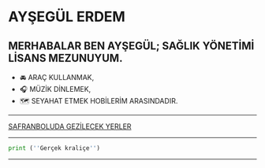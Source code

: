 # AYŞEGÜL ERDEM
**MERHABALAR BEN AYŞEGÜL; SAĞLIK YÖNETİMİ LİSANS MEZUNUYUM.**
---
- 🚘 ARAÇ KULLANMAK,
- 🎧 MÜZİK DİNLEMEK,
- 🗺️ SEYAHAT ETMEK HOBİLERİM ARASINDADIR.
---
 [SAFRANBOLUDA GEZİLECEK YERLER](https://www.google.com/search?q=safranbolu+gezilecek+yerler&sca_esv=4da7261d6af0beeb&source=hp&ei=uChlaJfPBamOxc8PipmS8AI&iflsig=AOw8s4IAAAAAaGU2yITCkFYBkmgb7z8wpDOYZ6obVzov&oq=safranbolu&gs_lp=Egdnd3Mtd2l6IgpzYWZyYW5ib2x1KgIIATIIEC4YgAQYsQMyCBAAGIAEGLEDMgUQABiABDIOEC4YgAQYsQMYxwEYrwEyBRAAGIAEMgUQABiABDIFEAAYgAQyCBAAGIAEGLEDMgUQABiABDIOEC4YgAQYxwEYjgUYrwFIpmJQyChY0k9wAngAkAEAmAGRAqAB3xGqAQUwLjUuNrgBAcgBAPgBAZgCDaACxBKoAgrCAgoQABgDGOoCGI8BwgIKEC4YAxjqAhiPAcICCxAAGIAEGLEDGIMBwgIOEAAYgAQYsQMYgwEYigXCAg4QLhiABBixAxiDARiKBcICERAuGIAEGLEDGNEDGIMBGMcBwgIFEC4YgATCAhEQLhiABBixAxiDARjUAhiKBcICCxAuGIAEGMcBGK8BwgILEC4YgAQYsQMYgwGYAxHxBViLkG_9VL3akgcFMi40LjegB6GBAbIHBTAuNC43uAeqEsIHBjItMTAuM8gHWQ&sclient=gws-wiz)

---
```python
print (''Gerçek kraliçe'')
```
---


